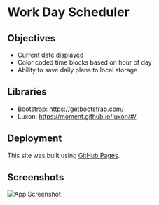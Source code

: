 # Work Day Scheduler

## Objectives

- Current date displayed
- Color coded time blocks based on hour of day
- Ability to save daily plans to local storage

## Libraries

- Bootstrap: https://getbootstrap.com/
- Luxon: https://moment.github.io/luxon/#/

## Deployment

This site was built using [GitHub Pages](https://bganser15.github.io/challengeFive/).

## Screenshots

![App Screenshot](https://via.placeholder.com/468x300?text=App+Screenshot+Here)
